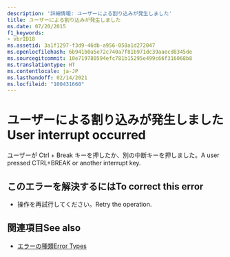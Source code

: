 ```yaml
---
description: '詳細情報: ユーザーによる割り込みが発生しました'
title: ユーザーによる割り込みが発生しました
ms.date: 07/20/2015
f1_keywords:
- vbrID18
ms.assetid: 3a1f1297-f3d9-46db-a956-058a1d272047
ms.openlocfilehash: 6b941b0a5e72c740a7f81b971dc39aaecd8345de
ms.sourcegitcommit: 10e719780594efc781b15295e499c66f316068b8
ms.translationtype: HT
ms.contentlocale: ja-JP
ms.lasthandoff: 02/14/2021
ms.locfileid: "100431660"
---
```

# <a name="user-interrupt-occurred"></a><span data-ttu-id="b8f18-103">ユーザーによる割り込みが発生しました</span><span class="sxs-lookup"><span data-stu-id="b8f18-103">User interrupt occurred</span></span>

<span data-ttu-id="b8f18-104">ユーザーが Ctrl + Break キーを押したか、別の中断キーを押しました。</span><span class="sxs-lookup"><span data-stu-id="b8f18-104">A user pressed CTRL+BREAK or another interrupt key.</span></span>  
  
## <a name="to-correct-this-error"></a><span data-ttu-id="b8f18-105">このエラーを解決するには</span><span class="sxs-lookup"><span data-stu-id="b8f18-105">To correct this error</span></span>  
  
- <span data-ttu-id="b8f18-106">操作を再試行してください。</span><span class="sxs-lookup"><span data-stu-id="b8f18-106">Retry the operation.</span></span>  
  
## <a name="see-also"></a><span data-ttu-id="b8f18-107">関連項目</span><span class="sxs-lookup"><span data-stu-id="b8f18-107">See also</span></span>

- [<span data-ttu-id="b8f18-108">エラーの種類</span><span class="sxs-lookup"><span data-stu-id="b8f18-108">Error Types</span></span>](../programming-guide/language-features/error-types.md)
